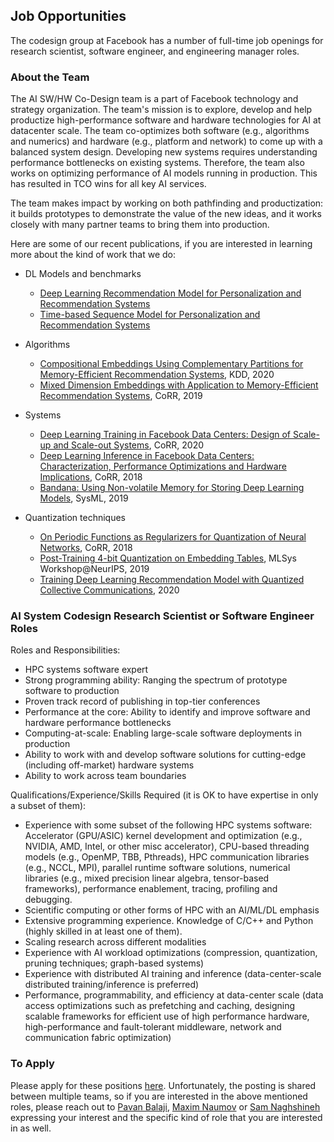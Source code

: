 ## Job Opportunities

The codesign group at Facebook has a number of full-time job openings
for research scientist, software engineer, and engineering manager
roles.

### About the Team

The AI SW/HW Co-Design team is a part of Facebook technology and
strategy organization.  The team's mission is to explore, develop and
help productize high-performance software and hardware technologies
for AI at datacenter scale.  The team co-optimizes both software
(e.g., algorithms and numerics) and hardware (e.g., platform and
network) to come up with a balanced system design.  Developing new
systems requires understanding performance bottlenecks on existing
systems.  Therefore, the team also works on optimizing performance of
AI models running in production.  This has resulted in TCO wins for
all key AI services.

The team makes impact by working on both pathfinding and
productization: it builds prototypes to demonstrate the value of the
new ideas, and it works closely with many partner teams to bring them
into production.

Here are some of our recent publications, if you are interested in
learning more about the kind of work that we do:

 * DL Models and benchmarks
   - [Deep Learning Recommendation Model for Personalization and Recommendation Systems](https://arxiv.org/abs/1906.00091)
   - [Time-based Sequence Model for Personalization and Recommendation Systems](https://arxiv.org/abs/2008.11922)

 * Algorithms
   - [Compositional Embeddings Using Complementary Partitions for Memory-Efficient Recommendation Systems](https://arxiv.org/abs/2008.11922), KDD, 2020
   - [Mixed Dimension Embeddings with Application to Memory-Efficient Recommendation Systems](https://arxiv.org/abs/1909.11810), CoRR, 2019

 * Systems
   - [Deep Learning Training in Facebook Data Centers: Design of Scale-up and Scale-out Systems](https://arxiv.org/abs/2008.11922), CoRR, 2020
   - [Deep Learning Inference in Facebook Data Centers: Characterization, Performance Optimizations and Hardware Implications](https://arxiv.org/abs/2008.11922), CoRR, 2018
   - [Bandana: Using Non-volatile Memory for Storing Deep Learning Models](https://arxiv.org/abs/2008.11922), SysML, 2019

 * Quantization techniques
   - [On Periodic Functions as Regularizers for Quantization of Neural Networks](https://arxiv.org/abs/2008.11922), CoRR, 2018
   - [Post-Training 4-bit Quantization on Embedding Tables](https://arxiv.org/abs/2008.11922), MLSys Workshop@NeurIPS, 2019
   - [Training Deep Learning Recommendation Model with Quantized Collective Communications](https://arxiv.org/abs/2008.11922), 2020



### AI System Codesign Research Scientist or Software Engineer Roles

Roles and Responsibilities:

 * HPC systems software expert
 * Strong programming ability: Ranging the spectrum of prototype
   software to production
 * Proven track record of publishing in top-tier conferences
 * Performance at the core: Ability to identify and improve software and hardware performance bottlenecks
 * Computing-at-scale: Enabling large-scale software deployments in production
 * Ability to work with and develop software solutions for cutting-edge (including off-market) hardware systems
 * Ability to work across team boundaries

Qualifications/Experience/Skills Required (it is OK to have expertise
in only a subset of them):

 * Experience with some subset of the following HPC systems software:
   Accelerator (GPU/ASIC) kernel development and optimization (e.g.,
   NVIDIA, AMD, Intel, or other misc accelerator), CPU-based threading
   models (e.g., OpenMP, TBB, Pthreads), HPC communication libraries
   (e.g., NCCL, MPI), parallel runtime software solutions, numerical
   libraries (e.g., mixed precision linear algebra, tensor-based
   frameworks), performance enablement, tracing, profiling and
   debugging.
 * Scientific computing or other forms of HPC with an AI/ML/DL
   emphasis
 * Extensive programming experience. Knowledge of C/C++ and Python
   (highly skilled in at least one of them).
 * Scaling research across different modalities
 * Experience with AI workload optimizations (compression,
   quantization, pruning techniques; graph-based systems)
 * Experience with distributed AI training and inference
   (data-center-scale distributed training/inference is preferred)
 * Performance, programmability, and efficiency at data-center scale
   (data access optimizations such as prefetching and caching,
   designing scalable frameworks for efficient use of high performance
   hardware, high-performance and fault-tolerant middleware, network
   and communication fabric optimization)


### To Apply

Please apply for these positions
[here](https://www.facebook.com/careers/v2/jobs/684211715808268/).
Unfortunately, the posting is shared between multiple teams, so if you
are interested in the above mentioned roles, please reach out to
[Pavan Balaji](https://www.linkedin.com/in/pavan-balaji/), [Maxim
Naumov](https://www.linkedin.com/in/maxim-naumov/) or [Sam
Naghshineh](https://www.linkedin.com/in/naghshineh/) expressing your
interest and the specific kind of role that you are interested in as
well.

